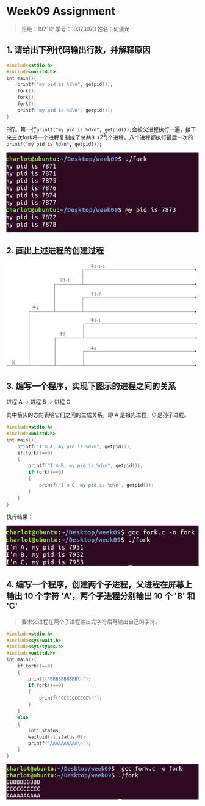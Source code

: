 # Week09 Assignment

> 班级：192112
> 学号：19373073
> 姓名：何潇龙

## 1. 请给出下列代码输出行数，并解释原因

```c
#include<stdio.h>
#include<unistd.h>
int main(){
    printf("my pid is %d\n", getpid());
    fork();
    fork();
    fork();
    printf("my pid is %d\n", getpid());
}
```

9行。第一行`printf("my pid is %d\n", getpid());`会被父进程执行一遍，接下来三次fork将一个进程复制成了总共8（$2^3$)个进程，八个进程都执行最后一次的`printf("my pid is %d\n", getpid());`

![image-20210502180501463](answer_template.assets/image-20210502180501463.png)

## 2. 画出上述进程的创建过程

![image-20210502180058732](answer_template.assets/image-20210502180058732.png)

## 3. 编写一个程序，实现下图示的进程之间的关系

进程 A -> 进程 B -> 进程 C

其中箭头的方向表明它们之间的生成关系，即 A 是祖先进程，C 是孙子进程。

```c
#include<stdio.h>
#include<unistd.h>
int main(){
	printf("I'm A, my pid is %d\n", getpid());
	if(fork()==0)
	{
		printf("I'm B, my pid is %d\n", getpid());
		if(fork()==0)
		{
			printf("I'm C, my pid is %d\n", getpid());
		}
	}
}
```

执行结果：

![image-20210502180543758](answer_template.assets/image-20210502180543758.png)

## 4. 编写一个程序，创建两个子进程，父进程在屏幕上输出 10 个字符 'A'，两个子进程分别输出 10 个 'B' 和 'C'

> 要求父进程在两个子进程输出完字符后再输出自己的字符。

```c
#include<stdio.h>
#include<sys/wait.h>
#include<sys/types.h>
#include<unistd.h>
int main(){
	if(fork()==0)
	{
		printf("BBBBBBBBBB\n");
		if(fork()==0)
		{
			printf("CCCCCCCCCC\n");
		}
	}
	else
	{
		int* status;
		waitpid(-1,status,0);
		printf("AAAAAAAAAA\n");
	}
}
```

![image-20210502181128558](answer_template.assets/image-20210502181128558.png)

